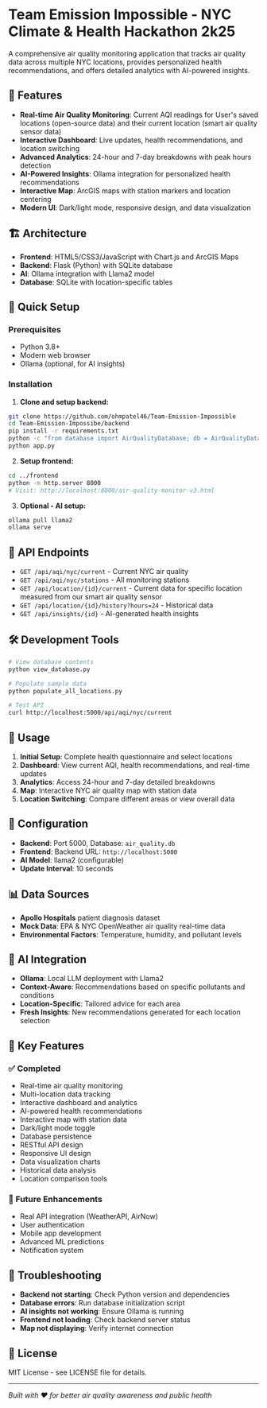 # Team Emission Impossible - NYC Climate & Health Hackathon 2k25

A comprehensive air quality monitoring application that tracks air quality data across multiple NYC locations, provides personalized health recommendations, and offers detailed analytics with AI-powered insights.

## 🌟 Features

- **Real-time Air Quality Monitoring**: Current AQI readings for User's saved locations (open-source data) and their current location (smart air quality sensor data)
- **Interactive Dashboard**: Live updates, health recommendations, and location switching
- **Advanced Analytics**: 24-hour and 7-day breakdowns with peak hours detection
- **AI-Powered Insights**: Ollama integration for personalized health recommendations
- **Interactive Map**: ArcGIS maps with station markers and location centering
- **Modern UI**: Dark/light mode, responsive design, and data visualization

## 🏗️ Architecture

- **Frontend**: HTML5/CSS3/JavaScript with Chart.js and ArcGIS Maps
- **Backend**: Flask (Python) with SQLite database
- **AI**: Ollama integration with Llama2 model
- **Database**: SQLite with location-specific tables

## 🚀 Quick Setup

### Prerequisites
- Python 3.8+
- Modern web browser
- Ollama (optional, for AI insights)

### Installation

1. **Clone and setup backend:**
```bash
git clone https://github.com/ohmpatel46/Team-Emission-Impossible
cd Team-Emission-Impossibe/backend
pip install -r requirements.txt
python -c "from database import AirQualityDatabase; db = AirQualityDatabase(); db.initialize_db()"
python app.py
```

2. **Setup frontend:**
```bash
cd ../frontend
python -m http.server 8000
# Visit: http://localhost:8000/air-quality-monitor-v3.html
```

3. **Optional - AI setup:**
```bash
ollama pull llama2
ollama serve
```

## 📡 API Endpoints

- `GET /api/aqi/nyc/current` - Current NYC air quality
- `GET /api/aqi/nyc/stations` - All monitoring stations  
- `GET /api/location/{id}/current` - Current data for specific location measured from our smart air quality sensor
- `GET /api/location/{id}/history?hours=24` - Historical data
- `GET /api/insights/{id}` - AI-generated health insights
  

## 🛠️ Development Tools

```bash
# View database contents
python view_database.py

# Populate sample data
python populate_all_locations.py

# Test API
curl http://localhost:5000/api/aqi/nyc/current
```

## 📱 Usage

1. **Initial Setup**: Complete health questionnaire and select locations
2. **Dashboard**: View current AQI, health recommendations, and real-time updates
3. **Analytics**: Access 24-hour and 7-day detailed breakdowns
4. **Map**: Interactive NYC air quality map with station data
5. **Location Switching**: Compare different areas or view overall data

## 🔧 Configuration

- **Backend**: Port 5000, Database: `air_quality.db`
- **Frontend**: Backend URL: `http://localhost:5000`
- **AI Model**: llama2 (configurable)
- **Update Interval**: 10 seconds

## 📊 Data Sources

- **Apollo Hospitals** patient diagnosis dataset
- **Mock Data**: EPA & NYC OpenWeather air quality real-time data
- **Environmental Factors**: Temperature, humidity, and pollutant levels

## 🤖 AI Integration

- **Ollama**: Local LLM deployment with Llama2
- **Context-Aware**: Recommendations based on specific pollutants and conditions
- **Location-Specific**: Tailored advice for each area
- **Fresh Insights**: New recommendations generated for each location selection

## 🎯 Key Features

### ✅ Completed
- Real-time air quality monitoring
- Multi-location data tracking
- Interactive dashboard and analytics
- AI-powered health recommendations
- Interactive map with station data
- Dark/light mode toggle
- Database persistence
- RESTful API design
- Responsive UI design
- Data visualization charts
- Historical data analysis
- Location comparison tools

### 🔮 Future Enhancements
- Real API integration (WeatherAPI, AirNow)
- User authentication
- Mobile app development
- Advanced ML predictions
- Notification system

## 🐛 Troubleshooting

- **Backend not starting**: Check Python version and dependencies
- **Database errors**: Run database initialization script
- **AI insights not working**: Ensure Ollama is running
- **Frontend not loading**: Check backend server status
- **Map not displaying**: Verify internet connection

## 📄 License

MIT License - see LICENSE file for details.

---

*Built with ❤️ for better air quality awareness and public health*
